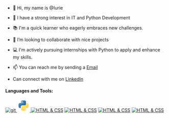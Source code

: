 - 👋 Hi, my name is @Iurie
- 👀 I  have a strong interest in IT and Python Development 
- 📚 I'm a quick learner who eagerly embraces new challenges.
- 💞️ I’m looking to collaborate with nice projects
- 💻 I'm actively pursuing internships with Python to apply and enhance my skills.

- 📫 You can reach me by sending a [Email](https://iuriechi.github.io/resume/contact.html)
- Can connect with me on [LinkedIn](https://www.linkedin.com/in/iurie-chigai/)



<h4 align="left">Languages and Tools:</h4>
<p>
  <a href="https://git-scm.com" target="_blank" rel="noreferrer"> <img src="https://www.vectorlogo.zone/logos/git-scm/git-scm-icon.svg" alt="git" width="40" height="40"/> </a>
  <a href="https://www.python.org" target="_blank" rel="noreferrer"> <img src="https://raw.githubusercontent.com/devicons/devicon/master/icons/python/python-original.svg" alt="python" width="40" height="40"/</a> 
  <a href="https://iuriechi.github.io/resume/" target="_blank" rel="noreferrer"> <img src= "https://www.angleritech.com/wp-content/uploads/2011/07/html5-css3.jpg" alt = "HTML & CSS"  width="40" height="40"/></a>
  <a href="https://requests.readthedocs.io/en/latest/" target="_blank" rel="noreferrer"> <img src= "https://requests.readthedocs.io/en/latest/_static/requests-sidebar.png" alt = "HTML & CSS"  width="40" height="40"/></a>
  <a href="https://docs.pytest.org/en/stable/" target="_blank" rel="noreferrer"> <img src= "https://docs.pytest.org/en/stable/_static/pytest1.png" alt = "HTML & CSS"  width="40" height="40"/></a>
  <a href="https://iuriechi.github.io/resume/" target="_blank" rel="noreferrer"> <img src= "" alt = "HTML & CSS"  width="40" height="40"/></a>
</p>

<!---
IurieChi/IurieChi is a ✨ special ✨ repository because its `README.md` (this file) appears on your GitHub profile.
You can click the Preview link to take a look at your changes.
--->
